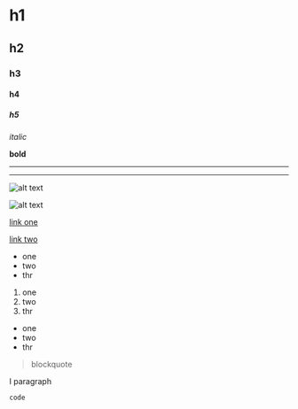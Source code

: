 # h1

## h2

### h3

#### h4

##### h5

*italic*

**bold**

---

***

![alt text](/path/img.jpg)

![alt text](/path/img.jpg "Title image")

[link one](/path/img.jpg)

[link two](/path/img.jpg "Title image")

* one
* two
* thr

1. one
2. two
3. thr

- one
- two
- thr

> blockquote

I paragraph

``` code ```
